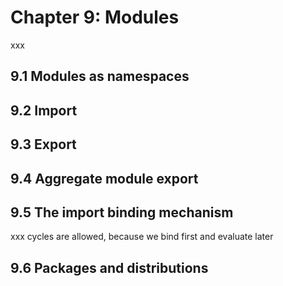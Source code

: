 # Chapter 9: Modules

xxx

## 9.1 Modules as namespaces

## 9.2 Import

## 9.3 Export

## 9.4 Aggregate module export

## 9.5 The import binding mechanism

xxx cycles are allowed, because we bind first and evaluate later

## 9.6 Packages and distributions


